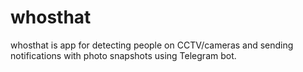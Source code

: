 # whosthat

whosthat is app for detecting people on CCTV/cameras and sending notifications with photo snapshots using Telegram bot.